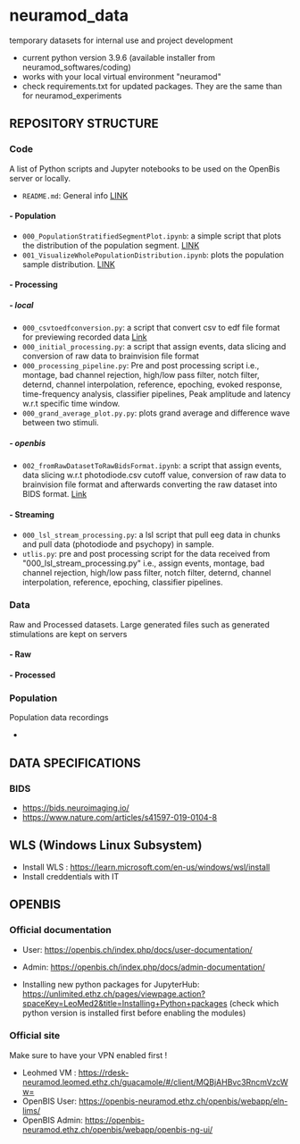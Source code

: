 # neuramod_data
temporary datasets for internal use and project development

- current python version 3.9.6 (available installer from neuramod_softwares/coding)
- works with your local virtual environment "neuramod"
- check requirements.txt for updated packages. They are the same than for neuramod_experiments
## REPOSITORY STRUCTURE
### Code
A list of Python scripts and Jupyter notebooks to be used on the OpenBis server or locally.
* `README.md`: General info [LINK](https://github.com/neuramod/neuramod_data/blob/main/code/README.md)
#### - Population
* `000_PopulationStratifiedSegmentPlot.ipynb`: a simple script that plots the distribution of the population segment. [LINK]()
* `001_VisualizeWholePopulationDistribution.ipynb`: plots the population sample distribution. [LINK]()
#### - Processing
##### - local
* `000_csvtoedfconversion.py`: a script that convert csv to edf file format for previewing recorded data [Link](https://github.com/neuramod/neuramod_data/blob/main/code/README.md)
* `000_initial_processing.py`: a script that assign events, data slicing and conversion of raw data to brainvision file format
* `000_processing_pipeline.py`: Pre and post processing script i.e., montage, bad channel rejection, high/low pass filter, notch filter, deternd, channel interpolation, reference, epoching, evoked response, time-frequency analysis, classifier pipelines, Peak amplitude and latency w.r.t specific time window.
* `000_grand_average_plot.py.py`: plots grand average and difference wave between two stimuli.
##### - openbis
* `002_fromRawDatasetToRawBidsFormat.ipynb`: a script that assign events, data slicing w.r.t photodiode.csv cutoff value, conversion of raw data to brainvision file format and afterwards converting the raw dataset into BIDS format. [Link](https://github.com/neuramod/neuramod_data/blob/main/code/README.md)
#### - Streaming
* `000_lsl_stream_processing.py`: a lsl script that pull eeg data in chunks and pull data (photodiode and psychopy) in sample.
* `utlis.py`: pre and post processing script for the data received from "000_lsl_stream_processing.py" i.e., assign events, montage, bad channel rejection, high/low pass filter, notch filter, deternd, channel interpolation, reference, epoching, classifier pipelines.


### Data
Raw and Processed datasets. Large generated files such as generated stimulations are kept on servers

#### - Raw
#### - Processed

### Population
Population data recordings

*

## DATA SPECIFICATIONS
### BIDS
* https://bids.neuroimaging.io/
* https://www.nature.com/articles/s41597-019-0104-8

## WLS (Windows Linux Subsystem)
* Install WLS : https://learn.microsoft.com/en-us/windows/wsl/install
* Install creddentials with IT

## OPENBIS
### Official documentation
* User: https://openbis.ch/index.php/docs/user-documentation/
* Admin: https://openbis.ch/index.php/docs/admin-documentation/

* Installing new python packages for JupyterHub: https://unlimited.ethz.ch/pages/viewpage.action?spaceKey=LeoMed2&title=Installing+Python+packages
(check which python version is installed first before enabling the modules)

### Official site
Make sure to have your VPN enabled first !
* Leohmed VM : https://rdesk-neuramod.leomed.ethz.ch/guacamole/#/client/MQBjAHBvc3RncmVzcWw=
* OpenBIS User: https://openbis-neuramod.ethz.ch/openbis/webapp/eln-lims/
* OpenBIS Admin: https://openbis-neuramod.ethz.ch/openbis/webapp/openbis-ng-ui/
